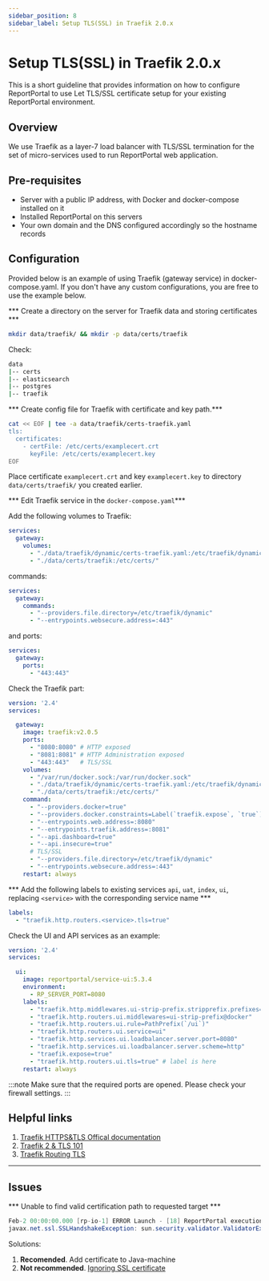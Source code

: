 ```yaml
---
sidebar_position: 8
sidebar_label: Setup TLS(SSL) in Traefik 2.0.x
---
```


# Setup TLS(SSL) in Traefik 2.0.x

This is a short guideline that provides information on how to configure ReportPortal to use Let TLS/SSL certificate setup for your existing ReportPortal environment.

## Overview

We use Traefik as a layer-7 load balancer with TLS/SSL termination for the set of micro-services used to run ReportPortal web application.

## Pre-requisites

- Server with a public IP address, with Docker and docker-compose installed on it
- Installed ReportPortal on this servers
- Your own domain and the DNS configured accordingly so the hostname records

## Configuration

Provided below is an example of using Traefik (gateway service) in docker-compose.yaml. If you don't have any custom configurations, you are free to use the example below.

*** Create a directory on the server for Traefik data and storing certificates ***

```bash
mkdir data/traefik/ && mkdir -p data/certs/traefik
```

Check:

```bash
data
|-- certs
|-- elasticsearch
|-- postgres
|-- traefik
```

*** Create config file for Traefik with certificate and key path.***

```bash
cat << EOF | tee -a data/traefik/certs-traefik.yaml
tls:
  certificates:
    - certFile: /etc/certs/examplecert.crt
      keyFile: /etc/certs/examplecert.key
EOF
```
 
Place certificate `examplecert.crt` and key `examplecert.key` to directory `data/certs/traefik/` you created earlier.

*** Edit Traefik service in the `docker-compose.yaml`***

Add the following volumes to Traefik:

```yaml
services:
  gateway:
    volumes:
      - "./data/traefik/dynamic/certs-traefik.yaml:/etc/traefik/dynamic/certs-traefik.yaml"
      - "./data/certs/traefik:/etc/certs/"
```

commands:

```yaml
services:
  gateway:
    commands:
      - "--providers.file.directory=/etc/traefik/dynamic"
      - "--entrypoints.websecure.address=:443"
```

and ports:

```yaml
services:
  gateway:
    ports:
      - "443:443"
```

Check the Traefik part:

```yaml
version: '2.4'
services:

  gateway:
    image: traefik:v2.0.5
    ports:
      - "8080:8080" # HTTP exposed
      - "8081:8081" # HTTP Administration exposed
      - "443:443"   # TLS/SSL
    volumes:
      - "/var/run/docker.sock:/var/run/docker.sock"
      - "./data/traefik/dynamic/certs-traefik.yaml:/etc/traefik/dynamic/certs-traefik.yaml"
      - "./data/certs/traefik:/etc/certs/"     
    command:
      - "--providers.docker=true"
      - "--providers.docker.constraints=Label(`traefik.expose`, `true`)"
      - "--entrypoints.web.address=:8080"
      - "--entrypoints.traefik.address=:8081"
      - "--api.dashboard=true"
      - "--api.insecure=true"
      # TLS/SSL
      - "--providers.file.directory=/etc/traefik/dynamic"
      - "--entrypoints.websecure.address=:443"
    restart: always
```

*** Add the following labels to existing services `api`, `uat`, `index`, `ui`, replacing `<service>` with the corresponding service name ***

```yaml
labels:
  - "traefik.http.routers.<service>.tls=true"
```

Check the UI and API services as an example:

```yaml
version: '2.4'
services:

  ui:
    image: reportportal/service-ui:5.3.4
    environment:
      - RP_SERVER_PORT=8080
    labels:
      - "traefik.http.middlewares.ui-strip-prefix.stripprefix.prefixes=/ui"
      - "traefik.http.routers.ui.middlewares=ui-strip-prefix@docker"
      - "traefik.http.routers.ui.rule=PathPrefix(`/ui`)"
      - "traefik.http.routers.ui.service=ui"
      - "traefik.http.services.ui.loadbalancer.server.port=8080"
      - "traefik.http.services.ui.loadbalancer.server.scheme=http"
      - "traefik.expose=true"
      - "traefik.http.routers.ui.tls=true" # label is here
    restart: always
```

:::note
Make sure that the required ports are opened. Please check your firewall settings.
:::
## Helpful links

1. [Traefik HTTPS&TLS Offical documentation](https://doc.traefik.io/traefik/https/tls/)
2. [Traefik 2 & TLS 101](https://traefik.io/blog/traefik-2-tls-101-23b4fbee81f1/)
3. [Traefik Routing TLS](https://doc.traefik.io/traefik/routing/routers/#tls)

---
## Issues

*** Unable to find valid certification path to requested target ***

```java
Feb-2 00:00:00.000 [rp-io-1] ERROR Launch - [18] ReportPortal execution error
javax.net.ssl.SSLHandshakeException: sun.security.validator.ValidatorException: PKIX path building failed: sun.security.provider.certpath.SunCertPathBuilderException: unable to find valid certification path to requested target
```

Solutions:

1. **Recomended**. Add certificate to Java-machine
2. **Not recommended**. [Ignoring SSL certificate](https://stackoverflow.com/questions/19517538/ignoring-ssl-certificate-in-apache-httpclient-4-3/34991729)
